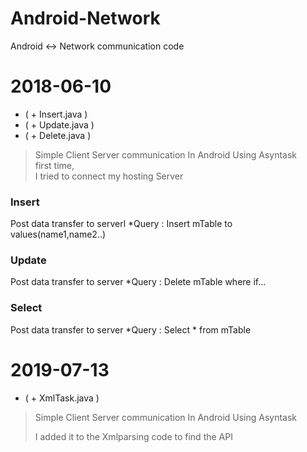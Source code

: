 # Android-Network
Android <-> Network communication code

# 2018-06-10
- ( + Insert.java ) 
- ( + Update.java ) 
- ( + Delete.java ) 
<blockquote>
Simple Client Server communication In Android Using Asyntask<br>
first time,<br>
I tried to connect my hosting Server<br>
</blockquote>

<h3>Insert</h3>
Post data transfer to serverl
*Query : Insert mTable to values(name1,name2..)

<h3>Update</h3>
Post data transfer to server
*Query : Delete mTable where if...

<h3>Select</h3>
Post data transfer to server
*Query : Select * from mTable 

# 2019-07-13
- ( + XmlTask.java ) 
<blockquote>
Simple Client Server communication In Android Using Asyntask<br>

I added it to the Xmlparsing code to find the API
</blockquote>

